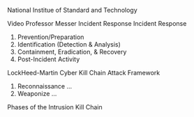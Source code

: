 National Institue of Standard and Technology

Video Professor Messer Incident Response
Incident Response
1. Prevention/Preparation
2. Identification (Detection & Analysis)
3. Containment, Eradication, & Recovery
4. Post-Incident Activity

LockHeed-Martin Cyber Kill Chain Attack Framework
1. Reconnaissance ...
2. Weaponize ...

Phases of the Intrusion Kill Chain

